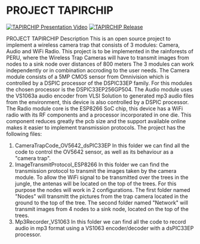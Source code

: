 PROJECT TAPIRCHIP 
================================================================

[![TAPIRCHIP Presentation Video](https://macondomomments.files.wordpress.com/2014/09/dsc00289.jpg)](https://www.youtube.com/watch?v=K2XoNLCk-Mk)
[![TAPIRCHIP Release](D:\Users\gtrpucp\Pictures.bmp)](https://www.youtube.com/watch?v=K2XoNLCk-Mk)

PROJECT TAPIRCHIP
Description
This is an open source project to implement a wireless camera trap that consists of 3 modules: Camera, Audio and WiFi Radio.
This project is to be implemented in the rainforests of PERU, where the Wireless Trap Cameras will have to transmit images from nodes to a sink node over distances of 800 meters
The 3 modules can work independently or in combination accroding to the user needs.
The Camera module consists of a 5MP CMOS sensor from Omnivision which is controlled by a DSPIC processor of the DSPIC33EP family.
For this modules the chosen processor is the DSPIC33EP256GP504.
The Audio module uses the VS1063a audio encoder from VLSI Solution to generated mp3 audio files from the environment, this device is also controlled by a DSPIC processor.
The Radio module core is the ESP8266 SoC chip, this device has a WiFi radio with its RF components and a processor incorporated in one die. This component reduces greatly the pcb size and the support available online makes it easier to implement transmission protocols.
The project has the following  files:
1. CameraTrapCode_OV5642_dsPIC33EP
In this folder we can find all the code to control the OV5642 sensor, as well as its behaviour as a "camera trap".
2. ImageTransmitProtocol_ESP8266
In this folder we can find the transmission protocol to transmit the images taken by the camera module.
To allow the WiFi signal to be transmitted over the trees in the jungle, the antenas will be located on the top of the trees.
For this purpose the nodes will work in 2 configurations. The first folder named "Nodes" will transmitt the pictures from the trap camera located in the ground to the top of the tree.
The second folder named "Network" will transmit images from 4 nodes to a sink node, located on the top of the trees.
3. Mp3Recorder_VS1063
In this folder we can find all the code to record audio in mp3 format using a VS1063 encoder/decoder with a dsPIC33EP processor.